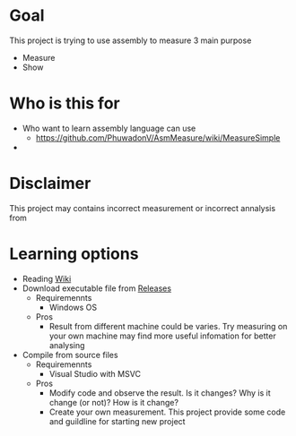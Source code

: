 # Goal
This project is trying to use assembly to measure 3 main purpose
- Measure
- Show

# Who is this for
- Who want to learn assembly language can use
  - https://github.com/PhuwadonV/AsmMeasure/wiki/MeasureSimple
- 

# Disclaimer
This project may contains incorrect measurement or incorrect annalysis from

# Learning options
- Reading [Wiki](https://github.com/PhuwadonV/AsmMeasure/wiki)
- Download executable file from [Releases](https://github.com/PhuwadonV/AsmMeasure/releases)
  - Requiremennts
    - Windows OS
  - Pros
    - Result from different machine could be varies. Try measuring on your own machine may find more useful infomation for better analysing
- Compile from source files
  - Requiremennts
    - Visual Studio with MSVC
  - Pros
    - Modify code and observe the result. Is it changes? Why is it change (or not)? How is it change?
    - Create your own measurement. This project provide some code and guildline for starting new project
